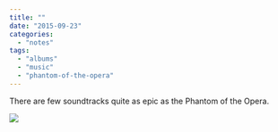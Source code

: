 ```yaml
---
title: ""
date: "2015-09-23"
categories: 
  - "notes"
tags: 
  - "albums"
  - "music"
  - "phantom-of-the-opera"
---
```


There are few soundtracks quite as epic as the Phantom of the Opera.

[![](images/Phantom-of-the-Opera-still.jpeg)](http://davidpeach.co.uk/wp-content/uploads/2021/02/Phantom-of-the-Opera-still.jpeg)
